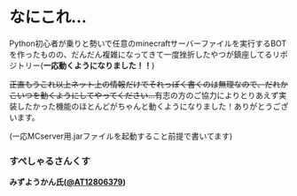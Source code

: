# なにこれ…

Python初心者が乗りと勢いで任意のminecraftサーバーファイルを実行するBOTを作ったものの、だんだん複雑になってきて一度挫折したやつが鎮座してるリポジトリー(__一応動くようになりました！！__)  

~~正直もうこれ以上ネット上の情報だけでそれっぽく書くのは無理なので、だれかこいつを動くようにしてやってください...~~有志の方のご協力によりとりあえず実装したかった機能のほとんどがちゃんと動くようになりました！ありがとうございます。  

(一応MCserver用.jarファイルを起動すること前提で書いてます)  

### すぺしゃるさんくす  

**みずようかん氏([@AT12806379](https://twitter.com/AT12806379))**